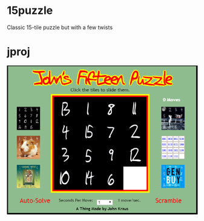 # 15puzzle
Classic 15-tile puzzle but with a few twists

# jproj

![alt text](https://github.com/johnfkraus/15puzzle/blob/master/15puzzle.png "John's 15-Tile Puzzle")
